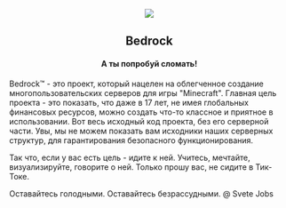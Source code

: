 <p align="center">
    <img src="https://sun9-63.userapi.com/impg/jqtHXi1AoXtR9QJcmt9zlQWvxu0yXNMtst2sHA/_4729YSvXSg.jpg?size=100x0&quality=88&crop=33,33,934,934&sign=b2e62fde08a39c1fb86b779ff7361fff&ava=1">
</p>

<h2 align="center">
    Bedrock
</h2>

<h4 align="center">
    А ты попробуй сломать!
</h4>




Bedrock™ - это проект, который нацелен на облегченное создание многопользовательских серверов для игры "Minecraft". Главная цель проекта - это показать, что даже в 17 лет, не имея глобальных финансовых ресурсов, можно создать что-то классное и приятное в использовании. Вот весь исходный код проекта, без его серверной части. Увы, мы не можем показать вам исходники наших серверных структур, для гарантирования безопасного функционирования.

Так что, если у вас есть цель - идите к ней. Учитесь, мечтайте, визуализируйте, говорите о ней. Только прошу вас, не сидите в Тик-Токе.

Оставайтесь голодными. Оставайтесь безрассудными. @ Svete Jobs

